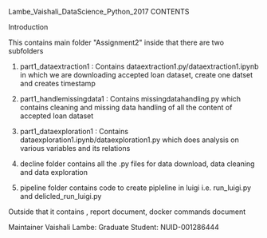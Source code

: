 Lambe_Vaishali_DataScience_Python_2017
CONTENTS

Introduction

This contains main folder "Assignment2" inside that there are two subfolders 
1. part1_dataextraction1 : Contains dataextraction1.py/dataextraction1.ipynb in which we are downloading accepted loan dataset, create one datset and creates timestamp 

2. part1_handlemissingdata1 : Contains missingdatahandling.py which contains cleaning and missing data handling of all the content of accepted loan dataset 

3. part1_dataexploration1 : Contains  dataexploration1.ipynb/dataexploration1.py 
which does analysis on various variables and its relations

4. decline folder contains all the .py files for data download, data cleaning and data exploration

5. pipeline folder contains code to create pipleline in luigi i.e. run_luigi.py and delicled_run_luigi.py

Outside that it contains , report document, docker commands document

Maintainer
Vaishali Lambe: Graduate Student: NUID-001286444

